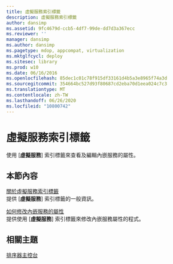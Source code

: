 ```yaml
---
title: 虛擬服務索引標籤
description: 虛擬服務索引標籤
author: dansimp
ms.assetid: 9fc4679d-ccb5-4df7-99de-dd7d3a367ecc
ms.reviewer: ''
manager: dansimp
ms.author: dansimp
ms.pagetype: mdop, appcompat, virtualization
ms.mktglfcycl: deploy
ms.sitesec: library
ms.prod: w10
ms.date: 06/16/2016
ms.openlocfilehash: 85dec1c01c78f915df33161d4b5a3e8965f74a3d
ms.sourcegitcommit: 354664bc527d93f80687cd2eba70d1eea024c7c3
ms.translationtype: MT
ms.contentlocale: zh-TW
ms.lasthandoff: 06/26/2020
ms.locfileid: "10800742"
---
```

# 虛擬服務索引標籤


使用 [**虛擬服務**] 索引標籤來查看及編輯內嵌服務的屬性。

## 本節內容


<a href="" id="about-the-virtual-services-tab"></a>[關於虛擬服務索引標籤](about-the-virtual-services-tab.md)  
提供 [**虛擬服務**] 索引標籤的一般資訊。

<a href="" id="how-to-modify-attributes-of-embedded-services"></a>[如何修改內嵌服務的屬性](how-to-modify-attributes-of-embedded-services.md)  
提供使用 [**虛擬服務**] 索引標籤來修改內嵌服務屬性的程式。

## 相關主題


[排序器主控台](sequencer-console.md)

 

 





